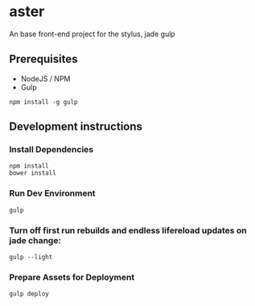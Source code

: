 # aster

An base front-end project for the stylus, jade gulp 
## Prerequisites

* NodeJS / NPM
* Gulp

```
npm install -g gulp
```

## Development instructions

### Install Dependencies

```
npm install
bower install
```

### Run Dev Environment

```
gulp
```

### Turn off first run rebuilds and endless lifereload updates on jade change:

```
gulp --light
```

<!-- ### Test

```
gulp test
``` -->

### Prepare Assets for Deployment

```
gulp deploy
```
